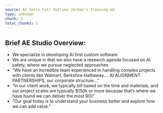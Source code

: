 ```yaml
---
source: AI Intro Call Outline Jordan's Training.md
type: unknown
chunk: 2
total_chunks: 3
---
```


## Brief AE Studio Overview:

* We specialize in developing AI first custom software 
* We are unique in that we also have a research agenda focused on AI safety, where we pursue neglected approaches 
* "We have an incredible team experienced in handling complex projects with clients like Walmart, Berkshire Hathaway…. AI ALIGNMENT PARTNERSHIPS, our corporate structure…” 
* “In our client work, we typically bill based on the time and materials, and our project scales are typically $150k or more because that’s where we have found we can deliver the most ROI" 
* "Our goal today is to understand your business better and explore how we can add value."